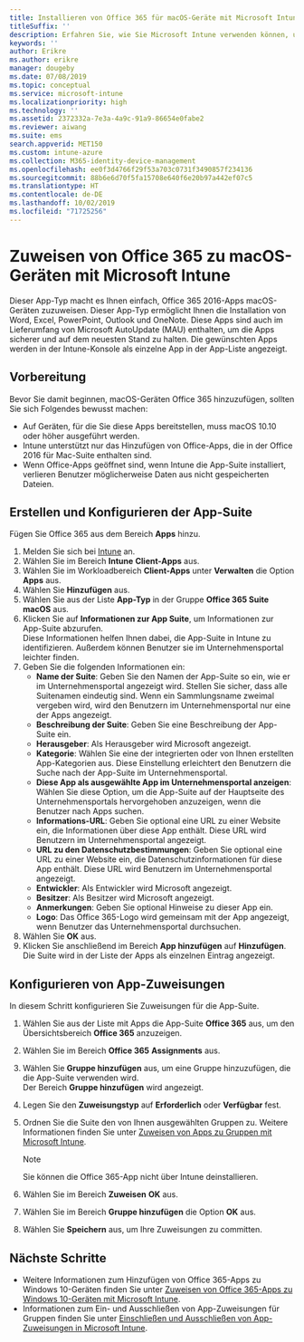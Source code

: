 ```yaml
---
title: Installieren von Office 365 für macOS-Geräte mit Microsoft Intune
titleSuffix: ''
description: Erfahren Sie, wie Sie Microsoft Intune verwenden können, um Office 365-Apps auf macOS-Geräten installieren zu können.
keywords: ''
author: Erikre
ms.author: erikre
manager: dougeby
ms.date: 07/08/2019
ms.topic: conceptual
ms.service: microsoft-intune
ms.localizationpriority: high
ms.technology: ''
ms.assetid: 2372332a-7e3a-4a9c-91a9-86654e0fabe2
ms.reviewer: aiwang
ms.suite: ems
search.appverid: MET150
ms.custom: intune-azure
ms.collection: M365-identity-device-management
ms.openlocfilehash: ee0f3d4766f29f53a703c0731f3490857f234136
ms.sourcegitcommit: 88b6e6d70f5fa15708e640f6e20b97a442ef07c5
ms.translationtype: HT
ms.contentlocale: de-DE
ms.lasthandoff: 10/02/2019
ms.locfileid: "71725256"
---
```

# <a name="assign-office-365-to-macos-devices-with-microsoft-intune"></a>Zuweisen von Office 365 zu macOS-Geräten mit Microsoft Intune

Dieser App-Typ macht es Ihnen einfach, Office 365 2016-Apps macOS-Geräten zuzuweisen. Dieser App-Typ ermöglicht Ihnen die Installation von Word, Excel, PowerPoint, Outlook und OneNote. Diese Apps sind auch im Lieferumfang von Microsoft AutoUpdate (MAU) enthalten, um die Apps sicherer und auf dem neuesten Stand zu halten. Die gewünschten Apps werden in der Intune-Konsole als einzelne App in der App-Liste angezeigt.


## <a name="before-you-start"></a>Vorbereitung

Bevor Sie damit beginnen, macOS-Geräten Office 365 hinzuzufügen, sollten Sie sich Folgendes bewusst machen:

- Auf Geräten, für die Sie diese Apps bereitstellen, muss macOS 10.10 oder höher ausgeführt werden.
- Intune unterstützt nur das Hinzufügen von Office-Apps, die in der Office 2016 für Mac-Suite enthalten sind.
- Wenn Office-Apps geöffnet sind, wenn Intune die App-Suite installiert, verlieren Benutzer möglicherweise Daten aus nicht gespeicherten Dateien.

## <a name="create-and-configure-the-app-suite"></a>Erstellen und Konfigurieren der App-Suite

Fügen Sie Office 365 aus dem Bereich **Apps** hinzu.
1. Melden Sie sich bei [Intune](https://go.microsoft.com/fwlink/?linkid=2090973) an.
3. Wählen Sie im Bereich **Intune** **Client-Apps** aus.
4. Wählen Sie im Workloadbereich **Client-Apps** unter **Verwalten** die Option **Apps** aus. 
5. Wählen Sie **Hinzufügen** aus.
6. Wählen Sie aus der Liste **App-Typ** in der Gruppe **Office 365 Suite** **macOS** aus.
7. Klicken Sie auf **Informationen zur App Suite**, um Informationen zur App-Suite abzurufen.  
    Diese Informationen helfen Ihnen dabei, die App-Suite in Intune zu identifizieren. Außerdem können Benutzer sie im Unternehmensportal leichter finden.
8. Geben Sie die folgenden Informationen ein:
    - **Name der Suite**: Geben Sie den Namen der App-Suite so ein, wie er im Unternehmensportal angezeigt wird. Stellen Sie sicher, dass alle Suitenamen eindeutig sind. Wenn ein Sammlungsname zweimal vergeben wird, wird den Benutzern im Unternehmensportal nur eine der Apps angezeigt.
    - **Beschreibung der Suite**: Geben Sie eine Beschreibung der App-Suite ein.
    - **Herausgeber**: Als Herausgeber wird Microsoft angezeigt.
    - **Kategorie**: Wählen Sie eine der integrierten oder von Ihnen erstellten App-Kategorien aus. Diese Einstellung erleichtert den Benutzern die Suche nach der App-Suite im Unternehmensportal.
    - **Diese App als ausgewählte App im Unternehmensportal anzeigen**: Wählen Sie diese Option, um die App-Suite auf der Hauptseite des Unternehmensportals hervorgehoben anzuzeigen, wenn die Benutzer nach Apps suchen.
    - **Informations-URL**: Geben Sie optional eine URL zu einer Website ein, die Informationen über diese App enthält. Diese URL wird Benutzern im Unternehmensportal angezeigt.
    - **URL zu den Datenschutzbestimmungen**: Geben Sie optional eine URL zu einer Website ein, die Datenschutzinformationen für diese App enthält. Diese URL wird Benutzern im Unternehmensportal angezeigt.
    - **Entwickler**: Als Entwickler wird Microsoft angezeigt.
    - **Besitzer**: Als Besitzer wird Microsoft angezeigt.
    - **Anmerkungen**: Geben Sie optional Hinweise zu dieser App ein.
    - **Logo**: Das Office 365-Logo wird gemeinsam mit der App angezeigt, wenn Benutzer das Unternehmensportal durchsuchen.
9. Wählen Sie **OK** aus.
10. Klicken Sie anschließend im Bereich **App hinzufügen** auf **Hinzufügen**.  
    Die Suite wird in der Liste der Apps als einzelnen Eintrag angezeigt.

## <a name="configure-app-assignments"></a>Konfigurieren von App-Zuweisungen

In diesem Schritt konfigurieren Sie Zuweisungen für die App-Suite. 

1. Wählen Sie aus der Liste mit Apps die App-Suite **Office 365** aus, um den Übersichtsbereich **Office 365** anzuzeigen.
2. Wählen Sie im Bereich **Office 365** **Assignments** aus.
3. Wählen Sie **Gruppe hinzufügen** aus, um eine Gruppe hinzuzufügen, die die App-Suite verwenden wird.  
    Der Bereich **Gruppe hinzufügen** wird angezeigt.
4. Legen Sie den **Zuweisungstyp** auf **Erforderlich** oder **Verfügbar** fest.
5. Ordnen Sie die Suite den von Ihnen ausgewählten Gruppen zu. Weitere Informationen finden Sie unter [Zuweisen von Apps zu Gruppen mit Microsoft Intune](apps-deploy.md).

    >[!Note]
    > Sie können die Office 365-App nicht über Intune deinstallieren.

5. Wählen Sie im Bereich **Zuweisen** **OK** aus.
6. Wählen Sie im Bereich **Gruppe hinzufügen** die Option **OK** aus.
7. Wählen Sie **Speichern** aus, um Ihre Zuweisungen zu committen.

## <a name="next-steps"></a>Nächste Schritte

- Weitere Informationen zum Hinzufügen von Office 365-Apps zu Windows 10-Geräten finden Sie unter [Zuweisen von Office 365-Apps zu Windows 10-Geräten mit Microsoft Intune](apps-add-office365.md).
- Informationen zum Ein- und Ausschließen von App-Zuweisungen für Gruppen finden Sie unter [Einschließen und Ausschließen von App-Zuweisungen in Microsoft Intune](apps-inc-exl-assignments.md).

